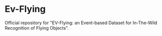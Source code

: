 # Ev-Flying

Official repository for "EV-Flying: an Event-based Dataset for In-The-Wild Recognition of Flying Objects".
